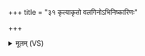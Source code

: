 +++
title = "३१ कृत्याकृतो वलगिनोऽभिनिष्कारिणः"

+++
<details><summary>मूलम् (VS)</summary>

कृ॑त्या॒कृतो॑ वल॒गिनो॑ऽभिनिष्का॒रिणः॑ प्र॒जाम्। मृ॑णी॒हि कृ॑त्ये॒ मोच्छि॑षो॒ऽमून्कृ॑त्या॒कृतो॑ जहि ॥
</details>